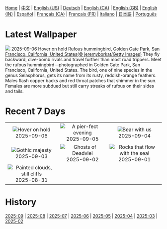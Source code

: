 [Home](../README.md) | [中文](zh-CN.md) | [English (US)](en-US.md) | [Deutsch](de-DE.md) | [English (CA)](en-CA.md) | [English (GB)](en-GB.md) | [English (IN)](en-IN.md) | [Español](es-ES.md) | [Français (CA)](fr-CA.md) | [Français (FR)](fr-FR.md) | [Italiano](it-IT.md) | [日本語](ja-JP.md) | [Português](pt-BR.md)

# Latest Wallpaper
![](https://www.bing.com/th?id=OHR.RufousHummer_EN-GB7919839531_UHD.jpg)
[2025-09-06 Hover on hold Rufous hummingbird, Golden Gate Park, San Francisco, California, United States(© jeremyborkat/Getty Images)](https://www.bing.com/th?id=OHR.RufousHummer_EN-GB7919839531_UHD.jpg)
They fly backward, dive-bomb rivals and travel further than most road trippers. Meet the rufous hummingbird—photographed in Golden Gate Park, San Francisco, California, United States. The bird, one of nine species in the genus Selasphorus, gets its name from its rusty, reddish-orange feathers. Males flash copper backs and red throat patches that shimmer in the sun. Females are more subdued but still carry streaks of rufous on their sides and tails.

# Recent 7 Days
|  |  |  |
|:---:|:---:|:---:|
| ![](https://www.bing.com/th?id=OHR.RufousHummer_EN-GB7919839531_400x240.jpg "Hover on hold") 2025-09-06 | ![](https://www.bing.com/th?id=OHR.SunsetPier_EN-GB2472786230_400x240.jpg "A pier-fect evening") 2025-09-05 | ![](https://www.bing.com/th?id=OHR.WrestlingBears_EN-GB3380146887_400x240.jpg "Bear with us") 2025-09-04 |
| ![](https://www.bing.com/th?id=OHR.SaintBarbaras_EN-GB0842695883_400x240.jpg "Gothic majesty") 2025-09-03 | ![](https://www.bing.com/th?id=OHR.DeadvleiTrees_EN-GB0679166785_400x240.jpg "Ghosts of Deadvlei") 2025-09-02 | ![](https://www.bing.com/th?id=OHR.GipuzcoaSummer_EN-GB2818544324_400x240.jpg "Rocks that flow with the sea!") 2025-09-01 |
| ![](https://www.bing.com/th?id=OHR.ScottsBluff_EN-GB0264012392_400x240.jpg "Painted clouds, still cliffs") 2025-08-31 |  |  |

# History
[2025-09](../archives/wallpaper/en-GB/w_2025_09.md) | [2025-08](../archives/wallpaper/en-GB/w_2025_08.md) | [2025-07](../archives/wallpaper/en-GB/w_2025_07.md) | [2025-06](../archives/wallpaper/en-GB/w_2025_06.md) | [2025-05](../archives/wallpaper/en-GB/w_2025_05.md) | [2025-04](../archives/wallpaper/en-GB/w_2025_04.md) | [2025-03](../archives/wallpaper/en-GB/w_2025_03.md) | [2025-02](../archives/wallpaper/en-GB/w_2025_02.md)
